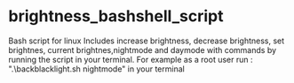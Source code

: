 # brightness_bashshell_script
Bash script for linux 
Includes increase brightness, decrease brightness, set brightnes, current brightnes,nightmode and daymode with commands by running the script in your terminal.
For example as a root user run : ".\backblacklight.sh nightmode" in your terminal 
